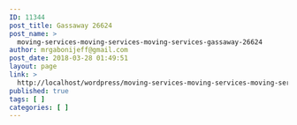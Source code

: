 ```yaml
---
ID: 11344
post_title: Gassaway 26624
post_name: >
  moving-services-moving-services-moving-services-gassaway-26624
author: mrgabonijeff@gmail.com
post_date: 2018-03-28 01:49:51
layout: page
link: >
  http://localhost/wordpress/moving-services-moving-services-moving-services-gassaway-26624/
published: true
tags: [ ]
categories: [ ]
---
```

